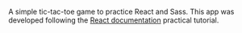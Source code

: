 A simple tic-tac-toe game to practice React and Sass. This app was developed following the [React documentation](https://reactjs.org/) practical tutorial.
